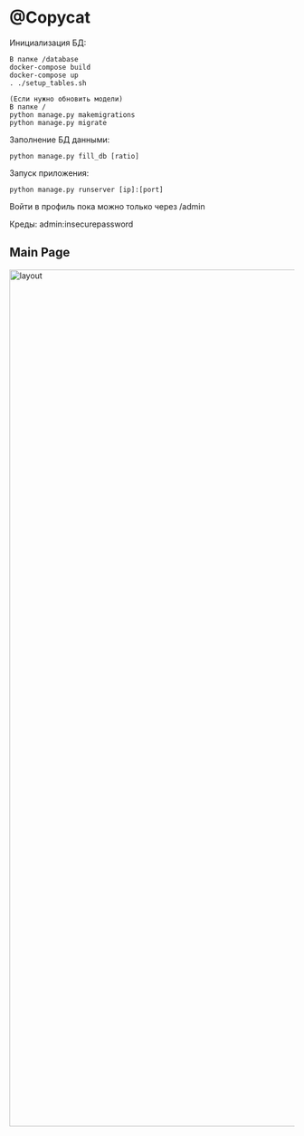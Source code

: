 <h1>@Copycat</h1>

Инициализация БД:
```
В папке /database
docker-compose build
docker-compose up
. ./setup_tables.sh

(Если нужно обновить модели)
В папке / 
python manage.py makemigrations
python manage.py migrate
```
Заполнение БД данными:
```
python manage.py fill_db [ratio]
```
Запуск приложения:
```
python manage.py runserver [ip]:[port]
```

Войти в профиль пока можно только через /admin

Креды: admin:insecurepassword

<h2>Main Page</h2>
<img width="1512" alt="layout" src="https://github.com/roflanpotsan/copycat/assets/91660065/7fd27b6c-7fdf-42a6-8d21-38002fd1d8f2">
